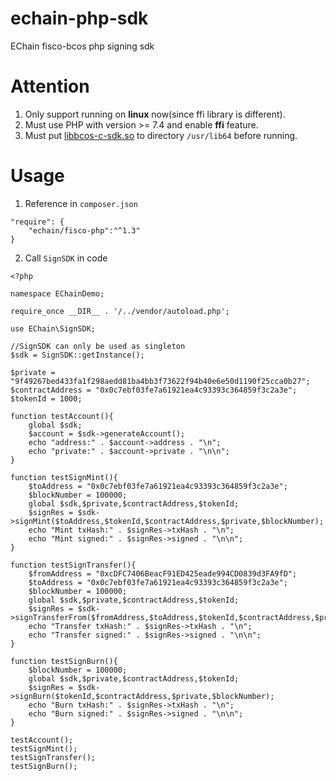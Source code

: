 # echain-php-sdk
EChain fisco-bcos php signing sdk

# Attention
1. Only support running on **linux** now(since ffi library is different).
2. Must use PHP with version >= 7.4 and enable **ffi** feature.
3. Must put [libbcos-c-sdk.so](https://github.com/FISCO-BCOS/bcos-c-sdk/releases/download/v3.2.0/libbcos-c-sdk.so) to directory ``/usr/lib64`` before running.

# Usage
1. Reference in ``composer.json``
```
"require": {
    "echain/fisco-php":"^1.3"
}
```
2. Call ``SignSDK`` in code
```
<?php

namespace EChainDemo;

require_once __DIR__ . '/../vendor/autoload.php';

use EChain\SignSDK;

//SignSDK can only be used as singleton
$sdk = SignSDK::getInstance();

$private = "9f49267bed433fa1f298aedd81ba4bb3f73622f94b40e6e50d1190f25cca0b27";
$contractAddress = "0x0c7ebf03fe7a61921ea4c93393c364859f3c2a3e";
$tokenId = 1000;

function testAccount(){
    global $sdk;
    $account = $sdk->generateAccount();
    echo "address:" . $account->address . "\n";
    echo "private:" . $account->private . "\n\n";
}

function testSignMint(){
    $toAddress = "0x0c7ebf03fe7a61921ea4c93393c364859f3c2a3e";
    $blockNumber = 100000;
    global $sdk,$private,$contractAddress,$tokenId;
    $signRes = $sdk->signMint($toAddress,$tokenId,$contractAddress,$private,$blockNumber);
    echo "Mint txHash:" . $signRes->txHash . "\n";
    echo "Mint signed:" . $signRes->signed . "\n\n";
}

function testSignTransfer(){
    $fromAddress = "0xcDFC7406BeacF91ED425eade994CD0839d3FA9fD";
    $toAddress = "0x0c7ebf03fe7a61921ea4c93393c364859f3c2a3e";
    $blockNumber = 100000;
    global $sdk,$private,$contractAddress,$tokenId;
    $signRes = $sdk->signTransferFrom($fromAddress,$toAddress,$tokenId,$contractAddress,$private,$blockNumber);
    echo "Transfer txHash:" . $signRes->txHash . "\n";
    echo "Transfer signed:" . $signRes->signed . "\n\n";
}

function testSignBurn(){
    $blockNumber = 100000;
    global $sdk,$private,$contractAddress,$tokenId;
    $signRes = $sdk->signBurn($tokenId,$contractAddress,$private,$blockNumber);
    echo "Burn txHash:" . $signRes->txHash . "\n";
    echo "Burn signed:" . $signRes->signed . "\n\n";
}

testAccount();
testSignMint();
testSignTransfer();
testSignBurn();
```